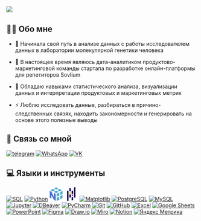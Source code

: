 <div>
    <img src="https://readme-typing-svg.herokuapp.com/?font=Righteous&size=35&color=DC143C&width=500&height=70&duration=4000&lines=Привет+!+👋;+Меня+зовут+Мария+✨;+И+я+дата-аналитик😎" />
</div>
<h2 align="left">👩‍💻 Обо мне</h2>

- 🚀 Начинала свой путь в анализе данных с работы исследователем данных в лаборатории молекулярной генетики человека

- 🔭 В настоящее время являюсь дата-аналитиком продуктово-маркетинговой команды стартапа по разработке онлайн-платформы для репетиторов Sovlium

- 🌱 Обладаю навыками статистического анализа, визуализации данных и интерпретации продуктовых и маркетинговых метрик

- ⚡ Люблю исследовать данные, разбираться в причино-следственных связях, находить закономерности и генерировать на основе этого полезные выводы
<h2 align="left">🤙 Связь со мной</h2>
 
<p align="left"> 
<a href="https://t.me/mahatomic" target="_blank" rel="noreferrer"><img src="https://upload.wikimedia.org/wikipedia/commons/8/82/Telegram_logo.svg" width="36" height="36" alt="telegram" title="telegram"/></a>
<a href="https://wa.me/79131011640?" target="_blank" rel="noreferrer"><img src="https://upload.wikimedia.org/wikipedia/commons/6/6b/WhatsApp.svg" width="38" height="38" alt="WhatsApp" title="WhatsApp"/></a>
<a href="https://vk.com/mahatomic" target="_blank" rel="noreferrer"><img src="https://upload.wikimedia.org/wikipedia/commons/f/f3/VK_Compact_Logo_%282021-present%29.svg" width="36" height="36" alt="VK" title="VK"/></a>
</p>
<h2 align="left">💻 Языки и инструменты</h2>

<p align="left">
<a href="https://www.microsoft.com/en-us/sql-server/" target="_blank" rel="noreferrer"><img src="https://unifysolutions.net/supportedproduct/microsoft-sql-server/SQL-Databases.svg" width="36" height="36" alt="SQL" title="SQL"/></a>
<a href="https://www.python.org/" target="_blank" rel="noreferrer"><img src="https://raw.githubusercontent.com/danielcranney/readme-generator/main/public/icons/skills/python-colored.svg" width="36" height="36" alt="Python" title="Python"/></a>
<a href="https://numpy.org/" target="_blank" rel="noreferrer"><img src="https://raw.githubusercontent.com/devicons/devicon/master/icons/numpy/numpy-original.svg" width="36" height="36" alt="NumPy" title="NumPy"/></a>
<a href="https://pandas.pydata.org/" target="_blank" rel="noreferrer"><img src="https://raw.githubusercontent.com/devicons/devicon/master/icons/pandas/pandas-original.svg" width="36" height="36" alt="Pandas" title="Pandas"/></a>
<a href="https://matplotlib.org/" target="_blank" rel="noreferrer"><img src="https://raw.githubusercontent.com/gilbarbara/logos/main/logos/matplotlib.svg" width="36" height="36" alt="Matplotlib" title="Matplotlib"/></a>
<a href="https://www.postgresql.org/" target="_blank" rel="noreferrer"><img src="https://raw.githubusercontent.com/danielcranney/readme-generator/main/public/icons/skills/postgresql-colored.svg" width="36" height="36" alt="PostgreSQL" title="PostgreSQL"/></a>
<a href="https://www.mysql.com/" target="_blank" rel="noreferrer"><img src="https://upload.wikimedia.org/wikipedia/labs/8/8e/Mysql_logo.png" width="46" height="46" alt="MySQL" title="MySQL"/></a>
<a href="https://jupyter.org/" target="_blank" rel="noreferrer"><img src="https://cdn.jsdelivr.net/gh/devicons/devicon/icons/jupyter/jupyter-original.svg" width="36" height="36" alt="Jupyter" title="Jupyter Notebook"/></a>
<a href="https://dbeaver.io/" target="_blank" rel="noreferrer"><img src="https://dbeaver.io/wp-content/uploads/2015/09/beaver-head.png" width="36" height="36" alt="DBeaver" title="DBeaver"/></a>
<a href="https://www.jetbrains.com/pycharm/" target="_blank" rel="noreferrer"><img src="https://upload.wikimedia.org/wikipedia/commons/1/1d/PyCharm_Icon.svg" width="36" height="36" alt="PyCharm" title="PyCharm"/></a>
<a href="https://git-scm.com/" target="_blank" rel="noreferrer"><img src="https://cdn.jsdelivr.net/gh/devicons/devicon/icons/git/git-original.svg" width="36" height="36" alt="Git" title="Git"/></a>
<a href="https://github.com/" target="_blank" rel="noreferrer"><img src="https://upload.wikimedia.org/wikipedia/commons/thumb/9/91/Octicons-mark-github.svg/1200px-Octicons-mark-github.svg.png?20180806170715" width="36" height="36" alt="GitHub" title="GitHub"/></a>
<a href="https://www.microsoft.com/en-us/microsoft-365/excel" target="_blank" rel="noreferrer"><img src="https://upload.wikimedia.org/wikipedia/commons/3/34/Microsoft_Office_Excel_%282019%E2%80%93present%29.svg" width="36" height="36" alt="Excel" title="Excel"/></a>
<a href="https://workspace.google.com/products/sheets/" target="_blank" rel="noreferrer"><img src="https://upload.wikimedia.org/wikipedia/commons/3/30/Google_Sheets_logo_%282014-2020%29.svg" width="36" height="36" alt="Google Sheets" title="Google Sheets"/></a>
<a href="https://www.microsoft.com/en-us/microsoft-365/powerpoint" target="_blank" rel="noreferrer"><img src="https://upload.wikimedia.org/wikipedia/commons/0/0d/Microsoft_Office_PowerPoint_%282019%E2%80%93present%29.svg" width="36" height="36" alt="PowerPoint" title="PowerPoint"/></a>
<a href="https://www.figma.com/" target="_blank" rel="noreferrer"><img src="https://upload.wikimedia.org/wikipedia/commons/3/33/Figma-logo.svg" width="36" height="36" alt="Figma" title="Figma"/></a>
<a href="https://www.drawio.com/" target="_blank" rel="noreferrer"><img src="https://upload.wikimedia.org/wikipedia/commons/3/3e/Diagrams.net_Logo.svg" width="36" height="36" alt="Draw.io" title="Draw.io"/></a>
<a href="https://miro.com/ru/" target="_blank" rel="noreferrer"><img src="https://static.wikia.nocookie.net/logopedia/images/a/aa/Miro_2019_I.svg/revision/latest?cb=20230907183508" width="36" height="36" alt="Miro" title="Miro"/></a>
<a href="https://www.notion.com/" target="_blank" rel="noreferrer"><img src="https://upload.wikimedia.org/wikipedia/commons/e/e9/Notion-logo.svg" width="36" height="36" alt="Notion" title="Notion"/></a>
<a href="https://metrica.yandex.com/promo/product" target="_blank" rel="noreferrer"><img src="https://upload.wikimedia.org/wikipedia/commons/8/83/Yandex_Metrica_icon.svg" width="36" height="50" alt="Яндекс Метрика" title="Яндекс Метрика"/></a>
</p>

